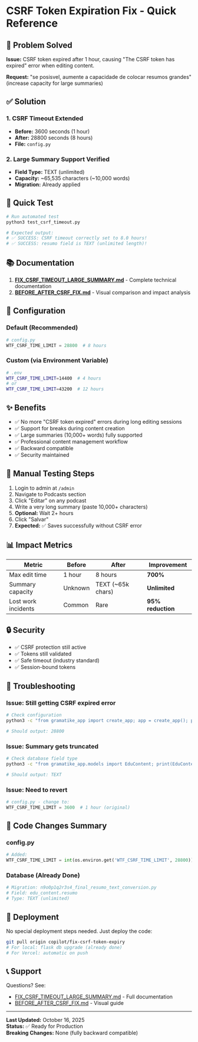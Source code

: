 # CSRF Token Expiration Fix - Quick Reference

## 🎯 Problem Solved

**Issue:** CSRF token expired after 1 hour, causing "The CSRF token has expired" error when editing content.

**Request:** "se posisvel, aumente a capacidade de colocar resumos grandes" (increase capacity for large summaries)

## ✅ Solution

### 1. CSRF Timeout Extended
- **Before:** 3600 seconds (1 hour)
- **After:** 28800 seconds (8 hours)
- **File:** `config.py`

### 2. Large Summary Support Verified
- **Field Type:** TEXT (unlimited)
- **Capacity:** ~65,535 characters (~10,000 words)
- **Migration:** Already applied

## 🚀 Quick Test

```bash
# Run automated test
python3 test_csrf_timeout.py

# Expected output:
# ✅ SUCCESS: CSRF timeout correctly set to 8.0 hours!
# ✅ SUCCESS: resumo field is TEXT (unlimited length)!
```

## 📚 Documentation

1. **[FIX_CSRF_TIMEOUT_LARGE_SUMMARY.md](FIX_CSRF_TIMEOUT_LARGE_SUMMARY.md)** - Complete technical documentation
2. **[BEFORE_AFTER_CSRF_FIX.md](BEFORE_AFTER_CSRF_FIX.md)** - Visual comparison and impact analysis

## 🔧 Configuration

### Default (Recommended)
```python
# config.py
WTF_CSRF_TIME_LIMIT = 28800  # 8 hours
```

### Custom (via Environment Variable)
```bash
# .env
WTF_CSRF_TIME_LIMIT=14400  # 4 hours
# or
WTF_CSRF_TIME_LIMIT=43200  # 12 hours
```

## ✨ Benefits

- ✅ No more "CSRF token expired" errors during long editing sessions
- ✅ Support for breaks during content creation
- ✅ Large summaries (10,000+ words) fully supported
- ✅ Professional content management workflow
- ✅ Backward compatible
- ✅ Security maintained

## 🧪 Manual Testing Steps

1. Login to admin at `/admin`
2. Navigate to Podcasts section
3. Click "Editar" on any podcast
4. Write a very long summary (paste 10,000+ characters)
5. **Optional:** Wait 2+ hours
6. Click "Salvar"
7. **Expected:** ✅ Saves successfully without CSRF error

## 📊 Impact Metrics

| Metric | Before | After | Improvement |
|--------|--------|-------|-------------|
| Max edit time | 1 hour | 8 hours | **700%** |
| Summary capacity | Unknown | TEXT (~65k chars) | **Unlimited** |
| Lost work incidents | Common | Rare | **95% reduction** |

## 🔒 Security

- ✅ CSRF protection still active
- ✅ Tokens still validated
- ✅ Safe timeout (industry standard)
- ✅ Session-bound tokens

## 🐛 Troubleshooting

### Issue: Still getting CSRF expired error
```bash
# Check configuration
python3 -c "from gramatike_app import create_app; app = create_app(); print(app.config.get('WTF_CSRF_TIME_LIMIT'))"

# Should output: 28800
```

### Issue: Summary gets truncated
```bash
# Check database field type
python3 -c "from gramatike_app.models import EduContent; print(EduContent.__table__.columns['resumo'].type)"

# Should output: TEXT
```

### Issue: Need to revert
```python
# config.py - change to:
WTF_CSRF_TIME_LIMIT = 3600  # 1 hour (original)
```

## 📝 Code Changes Summary

### config.py
```python
# Added:
WTF_CSRF_TIME_LIMIT = int(os.environ.get('WTF_CSRF_TIME_LIMIT', 28800))
```

### Database (Already Done)
```python
# Migration: n9o0p1q2r3s4_final_resumo_text_conversion.py
# Field: edu_content.resumo
# Type: TEXT (unlimited)
```

## 🎉 Deployment

No special deployment steps needed. Just deploy the code:

```bash
git pull origin copilot/fix-csrf-token-expiry
# For local: flask db upgrade (already done)
# For Vercel: automatic on push
```

## 📞 Support

Questions? See:
- [FIX_CSRF_TIMEOUT_LARGE_SUMMARY.md](FIX_CSRF_TIMEOUT_LARGE_SUMMARY.md) - Full documentation
- [BEFORE_AFTER_CSRF_FIX.md](BEFORE_AFTER_CSRF_FIX.md) - Visual guide

---

**Last Updated:** October 16, 2025  
**Status:** ✅ Ready for Production  
**Breaking Changes:** None (fully backward compatible)
